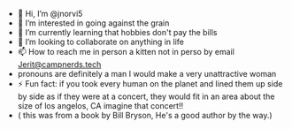 - 👋 Hi, I’m @jnorvi5
- 👀 I’m interested in going against the grain  
- 🌱 I’m currently learning that hobbies don't pay the bills 
- 💞️ I’m looking to collaborate on anything in life
- 📫 How to reach me in person a kitten not  in perso by email Jerit@campnerds.tech
- pronouns are definitely a man I would make a very unattractive woman
- ⚡ Fun fact: if you took every human on the planet and lined them up side by side as if they were at a concert, they would fit in an area about the size of los angelos, CA imagine that concert!!
- ( this was from a book by Bill Bryson, He's a good author by the way.) 

<!---
jnorvi5/jnorvi5 is a ✨ special ✨ repository because its `README.md` (this file) appears on your GitHub profile.
You can click the Preview link to take a look at your changes.
--->
